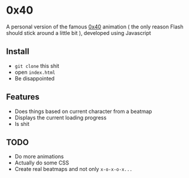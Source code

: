 # 0x40

A personal version of the famous [0x40](https://c66b1e1548a045925e3432c10b9d2fd8ecff9d84.googledrive.com/host/0B8QEardTLm8DQVItUFRpUXgyd3c/0x40%20Hues%20v5.11.swf) animation ( the only reason Flash should stick around a little bit ), developed using Javascript

## Install

* `git clone` this shit
* open `index.html`
* Be disappointed

## Features

* Does things based on current character from a beatmap
* Displays the current loading progress
* Is shit

## TODO

* Do more animations
* Actually do some CSS
* Create real beatmaps and not only `x-o-x-o-x...`
